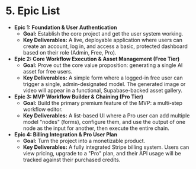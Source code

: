 # 5. Epic List

* **Epic 1: Foundation & User Authentication**
    * **Goal:** Establish the core project and get the user system working.
    * **Key Deliverables:** A live, deployable application where users can create an account, log in, and access a basic, protected dashboard based on their role (Admin, Free, Pro).
* **Epic 2: Core Workflow Execution & Asset Management (Free Tier)**
    * **Goal:** Prove out the core value proposition: generating a single AI asset for free users.
    * **Key Deliverables:** A simple form where a logged-in free user can trigger a single, admin-designated model. The generated image or video will appear in a functional, Supabase-backed asset gallery.
* **Epic 3: MVP Workflow Builder & Chaining (Pro Tier)**
    * **Goal:** Build the primary premium feature of the MVP: a multi-step workflow editor.
    * **Key Deliverables:** A list-based UI where a Pro user can add multiple model "nodes" (forms), configure them, and use the output of one node as the input for another, then execute the entire chain.
* **Epic 4: Billing Integration & Pro User Plan**
    * **Goal:** Turn the project into a monetizable product.
    * **Key Deliverables:** A fully integrated Stripe billing system. Users can view pricing, upgrade to a "Pro" plan, and their API usage will be tracked against their purchased credits.
